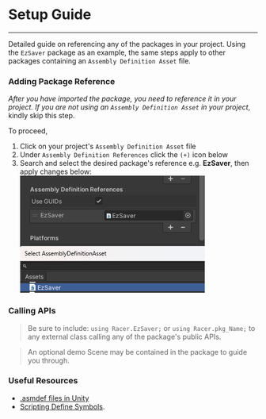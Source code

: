 # Setup Guide
---
Detailed guide on referencing any of the packages in your project. Using the `EzSaver` package as an example, the same steps apply to other packages containing an `Assembly Definition Asset` file.
### Adding Package Reference
*After you have imported the package, you need to reference it in your project. If you are not using an `Assembly Definition Asset` in your project*, kindly skip this step.
	
To proceed,

1. Click on your project's `Assembly Definition Asset` file
2. Under `Assembly Definition References` click the `(+)` icon below
3. Search and select the desired package's reference e.g. **EzSaver**, then apply changes below:<br/>
![Img](https://raw.githubusercontent.com/ebukaracer/ebukaracer/unlisted/Global-Images/ASMDEF1.png)

### Calling APIs

>Be sure to include: `using Racer.EzSaver;` or `using Racer.pkg_Name;` to any external class calling any of the package's public APIs. 
	
>An optional demo Scene may be contained in the package to guide you through.

### Useful Resources
- [.asmdef files in Unity](https://bit.ly/3exDWNz) 
- [Scripting Define Symbols](https://bit.ly/3yGVWvS).
